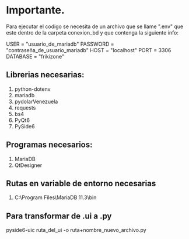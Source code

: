 # Importante.
Para ejecutar el codigo se necesita de un archivo que se llame ".env" que este dentro de la carpeta conexion_bd y que contenga la siguiente info:

USER = "usuario_de_mariadb"
PASSWORD = "contraseña_de_usuario_mariadb"
HOST = "localhost"
PORT = 3306
DATABASE = "frikizone" 

## Librerias necesarias:
1. python-dotenv
2. mariadb
3. pydolarVenezuela
4. requests
5. bs4
6. PyQt6
7. PySide6

## Programas necesarios:
1. MariaDB
2. QtDesigner


## Rutas en variable de entorno necesarias
1. C:\Program Files\MariaDB 11.3\bin

## Para transformar de .ui a .py
pyside6-uic ruta_del_ui -o ruta+nombre_nuevo_archivo.py